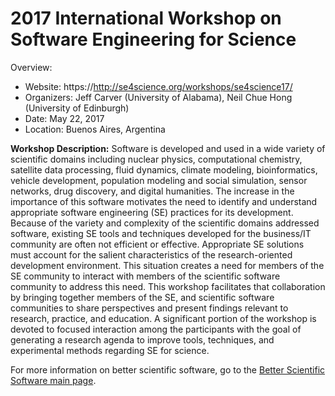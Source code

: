 
# 2017 International Workshop on Software Engineering for Science

Overview:
- Website: https://http://se4science.org/workshops/se4science17/
- Organizers: Jeff Carver (University of Alabama), Neil Chue Hong (University of Edinburgh)
- Date: May 22, 2017
- Location: Buenos Aires, Argentina

**Workshop Description:** Software is developed and used in a wide variety of scientific domains including nuclear physics, computational chemistry, satellite data processing, fluid dynamics, climate modeling, bioinformatics, vehicle development, population modeling and social simulation, sensor networks, drug discovery, and digital humanities. The increase in the importance of this software motivates the need to identify and understand appropriate software engineering (SE) practices for its development. Because of the variety and complexity of the scientific domains addressed software, existing SE tools and techniques developed for the business/IT community are often not efficient or effective. Appropriate SE solutions must account for the salient characteristics of the research-oriented development environment. This situation creates a need for members of the SE community to interact with members of the scientific software community to address this need. This workshop facilitates that collaboration by bringing together members of the SE, and scientific software communities to share perspectives and present findings relevant to research, practice, and education. A significant portion of the workshop is devoted to focused interaction among the participants with the goal of generating a research agenda to improve tools, techniques, and experimental methods regarding SE for science. 


For more information on better scientific software, go to the [Better Scientific Software main page](http://betterscientificsoftware.info).

<!--- 
Categories: planning
Topics: software engineering
Tags: workshop
Level: 2
Prerequisites: WhatIsCseSwProductivity.md
Aggregate: none
--->
